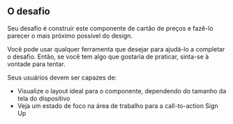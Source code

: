 ## O desafio
Seu desafio é construir este componente de cartão de preços e fazê-lo parecer o mais próximo possível do design.

Você pode usar qualquer ferramenta que desejar para ajudá-lo a completar o desafio. Então, se você tem algo que gostaria de praticar, sinta-se à vontade para tentar.

Seus usuários devem ser capazes de:

- Visualize o layout ideal para o componente, dependendo do tamanho da tela do dispositivo
- Veja um estado de foco na área de trabalho para a call-to-action Sign Up 